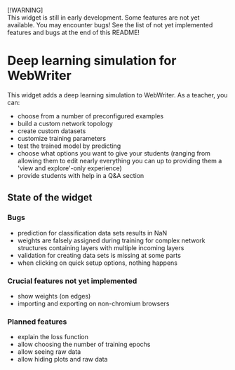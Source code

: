 [!WARNING]  
This widget is still in early development. Some features are not yet available. You may encounter bugs! See the list of not yet implemented features and bugs at the end of this README!

# Deep learning simulation for WebWriter

This widget adds a deep learning simulation to WebWriter. As a teacher, you can:

- choose from a number of preconfigured examples
- build a custom network topology
- create custom datasets
- customize training parameters
- test the trained model by predicting
- choose what options you want to give your students (ranging from allowing them to edit nearly everything you can up to providing them a 'view and explore'-only experience)
- provide students with help in a Q&A section

## State of the widget

### Bugs

- prediction for classification data sets results in NaN
- weights are falsely assigned during training for complex network structures containing layers with multiple incoming layers
- validation for creating data sets is missing at some parts
- when clicking on quick setup options, nothing happens

### Crucial features not yet implemented

- show weights (on edges)
- importing and exporting on non-chromium browsers

### Planned features

- explain the loss function
- allow choosing the number of training epochs
- allow seeing raw data
- allow hiding plots and raw data
